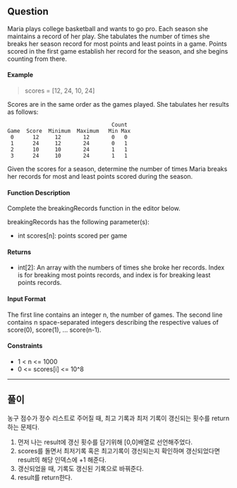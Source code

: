 ## Question
Maria plays college basketball and wants to go pro. Each season she maintains a record of her play. She tabulates the number of times she breaks her season record for most points and least points in a game. Points scored in the first game establish her record for the season, and she begins counting from there.

#### Example
> scores = [12, 24, 10, 24]

Scores are in the same order as the games played. She tabulates her results as follows:

                                     Count
    Game  Score  Minimum  Maximum   Min Max
     0      12     12       12       0   0
     1      24     12       24       0   1
     2      10     10       24       1   1
     3      24     10       24       1   1
Given the scores for a season, determine the number of times Maria breaks her records for most and least points scored during the season.

#### Function Description

Complete the breakingRecords function in the editor below.

breakingRecords has the following parameter(s):

- int scores[n]: points scored per game
#### Returns

- int[2]: An array with the numbers of times she broke her records. Index  is for breaking most points records, and index  is for breaking least points records.
#### Input Format

The first line contains an integer n, the number of games.
The second line contains n space-separated integers describing the respective values of score(0), score(1), ... score(n-1).

#### Constraints

- 1 < n <= 1000
- 0 <= scores[i] <= 10^8

_____


## 풀이


농구 점수가 정수 리스트로 주어질 때, 최고 기록과 최저 기록이 갱신되는 횟수를 return하는 문제다. 

1. 먼저 나는 result에 갱신 횟수를 담기위해 [0,0]배열로 선언해주었다.
2. scores를 돌면서 최저기록 혹은 최고기록이 갱신되는지 확인하며 갱신되었다면 result의 해당 인덱스에 +1 해준다. 
3. 갱신되었을 때, 기록도 갱신된 기록으로 바꿔준다.
4. result를 return한다.
